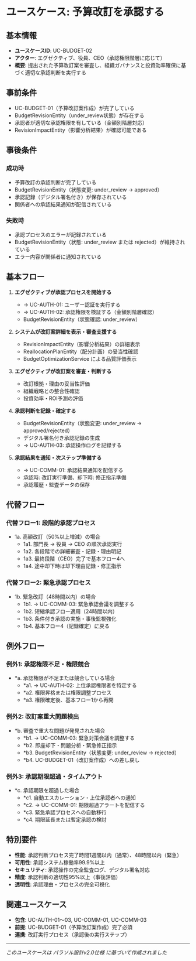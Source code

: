 # ユースケース: 予算改訂を承認する

## 基本情報
- **ユースケースID**: UC-BUDGET-02
- **アクター**: エグゼクティブ、役員、CEO（承認権限階層に応じて）
- **概要**: 提出された予算改訂案を審査し、組織ガバナンスと投資効率確保に基づく適切な承認判断を実行する

## 事前条件
- UC-BUDGET-01（予算改訂案作成）が完了している
- BudgetRevisionEntity（under_review状態）が存在する
- 承認者が適切な承認権限を有している（金額別階層対応）
- RevisionImpactEntity（影響分析結果）が確認可能である

## 事後条件
### 成功時
- 予算改訂の承認判断が完了している
- BudgetRevisionEntity（状態変更: under_review → approved）
- 承認記録（デジタル署名付き）が保存されている
- 関係者への承認結果通知が配信されている

### 失敗時
- 承認プロセスのエラーが記録されている
- BudgetRevisionEntity（状態: under_review または rejected）が維持されている
- エラー内容が関係者に通知されている

## 基本フロー
1. **エグゼクティブが承認プロセスを開始する**
   - → UC-AUTH-01: ユーザー認証を実行する
   - → UC-AUTH-02: 承認権限を検証する（金額別階層確認）
   - BudgetRevisionEntity（状態確認: under_review）

2. **システムが改訂案詳細を表示・審査支援する**
   - RevisionImpactEntity（影響分析結果）の詳細表示
   - ReallocationPlanEntity（配分計画）の妥当性確認
   - BudgetOptimizationService による品質評価表示

3. **エグゼクティブが改訂案を審査・判断する**
   - 改訂根拠・理由の妥当性評価
   - 組織戦略との整合性確認
   - 投資効率・ROI予測の評価

4. **承認判断を記録・確定する**
   - BudgetRevisionEntity（状態変更: under_review → approved/rejected）
   - デジタル署名付き承認記録の生成
   - → UC-AUTH-03: 承認操作ログを記録する

5. **承認結果を通知・次ステップ準備する**
   - → UC-COMM-01: 承認結果通知を配信する
   - 承認時: 改訂実行準備、却下時: 修正指示準備
   - 承認履歴・監査データの保存

## 代替フロー
### 代替フロー1: 段階的承認プロセス
- 1a. 高額改訂（50%以上増減）の場合
  - 1a1. 部門長 → 役員 → CEO の順次承認実行
  - 1a2. 各段階での詳細審査・記録・理由明記
  - 1a3. 最終段階（CEO）完了で基本フロー4へ
  - 1a4. 途中却下時は却下理由記録・修正指示

### 代替フロー2: 緊急承認プロセス
- 1b. 緊急改訂（48時間以内）の場合
  - 1b1. → UC-COMM-03: 緊急承認会議を調整する
  - 1b2. 短縮承認フロー適用（24時間以内）
  - 1b3. 条件付き承認の実施・事後監視強化
  - 1b4. 基本フロー4（記録確定）に戻る

## 例外フロー
### 例外1: 承認権限不足・権限競合
- *a. 承認権限が不足または競合している場合
  - *a1. → UC-AUTH-02: 上位承認権限者を特定する
  - *a2. 権限昇格または権限調整プロセス
  - *a3. 権限確定後、基本フロー1から再開

### 例外2: 改訂案重大問題検出
- *b. 審査で重大な問題が発見された場合
  - *b1. → UC-COMM-03: 緊急対策会議を調整する
  - *b2. 即座却下・問題分析・緊急修正指示
  - *b3. BudgetRevisionEntity（状態変更: under_review → rejected）
  - *b4. UC-BUDGET-01（改訂案作成）への差し戻し

### 例外3: 承認期限超過・タイムアウト
- *c. 承認期限を超過した場合
  - *c1. 自動エスカレーション・上位承認者への通知
  - *c2. → UC-COMM-01: 期限超過アラートを配信する
  - *c3. 緊急承認プロセスへの自動移行
  - *c4. 期限延長または暫定承認の検討

## 特別要件
- **性能**: 承認判断プロセス完了時間1週間以内（通常）、48時間以内（緊急）
- **可用性**: 承認システム稼働率99.9%以上
- **セキュリティ**: 承認操作の完全監査ログ、デジタル署名対応
- **精度**: 承認判断の適切性95%以上（事後評価）
- **透明性**: 承認理由・プロセスの完全可視化

## 関連ユースケース
- **包含**: UC-AUTH-01〜03, UC-COMM-01, UC-COMM-03
- **前提**: UC-BUDGET-01（予算改訂案作成）完了必須
- **連携**: 改訂実行プロセス（承認後の実行ステップ）

---
*このユースケースは パラソル設計v2.0仕様 に基づいて作成されました*
